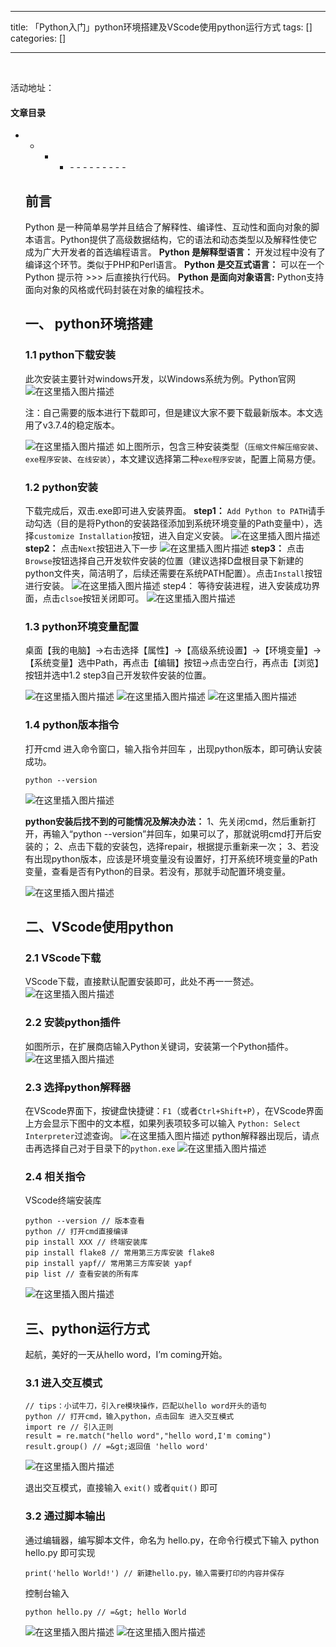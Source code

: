 
--- 
title:  「Python入门」python环境搭建及VScode使用python运行方式 
tags: []
categories: [] 

---
​ ​

>  
 活动地址： 




#### 文章目录
- - - <ul><li>- - - - - - - - - 


## 前言

Python 是一种简单易学并且结合了解释性、编译性、互动性和面向对象的脚本语言。Python提供了高级数据结构，它的语法和动态类型以及解释性使它成为广大开发者的首选编程语言。 **Python 是解释型语言：** 开发过程中没有了编译这个环节。类似于PHP和Perl语言。 **Python 是交互式语言：** 可以在一个 Python 提示符 &gt;&gt;&gt; 后直接执行代码。 **Python 是面向对象语言:** Python支持面向对象的风格或代码封装在对象的编程技术。

## 一、 python环境搭建

### 1.1 python下载安装

此次安装主要针对windows开发，以Windows系统为例。Python官网 <img src="https://img-blog.csdnimg.cn/047fcb66ae7648e38bcbfa56e11f4608.png#pic_center" alt="在这里插入图片描述">

>  
 注：自己需要的版本进行下载即可，但是建议大家不要下载最新版本。本文选用了v3.7.4的稳定版本。 


<img src="https://img-blog.csdnimg.cn/c436b75c40804c0abe0da0ef9b0c3eca.png#pic_center" alt="在这里插入图片描述"> 如上图所示，包含三种安装类型（`压缩文件解压缩安装`、`exe程序安装`、`在线安装`），本文建议选择第二种`exe程序安装`，配置上简易方便。

### 1.2 python安装

下载完成后，双击.exe即可进入安装界面。 **step1：** `Add Python to PATH`请手动勾选（目的是将Python的安装路径添加到系统环境变量的Path变量中），选择`customize Installation`按钮，进入自定义安装。 <img src="https://img-blog.csdnimg.cn/f10f9b2d930b4101a499a9b62b93a197.png#pic_center" alt="在这里插入图片描述"> **step2：** 点击`Next`按钮进入下一步 <img src="https://img-blog.csdnimg.cn/af907775cd974982afa3c044129f1c7f.png#pic_center" alt="在这里插入图片描述"> **step3：** 点击`Browse`按钮选择自己开发软件安装的位置（建议选择D盘根目录下新建的python文件夹，简洁明了，后续还需要在系统PATH配置）。点击`Install`按钮进行安装。 <img src="https://img-blog.csdnimg.cn/e10920636d0248be9e1cce187684ab70.png#pic_center" alt="在这里插入图片描述"> step4： 等待安装进程，进入安装成功界面，点击`clsoe`按钮关闭即可。 <img src="https://img-blog.csdnimg.cn/338fc743348d4ef6b25269340054bde1.png#pic_center" alt="在这里插入图片描述">

### 1.3 python环境变量配置

桌面【我的电脑】→右击选择【属性】→【高级系统设置】→【环境变量】→【系统变量】选中Path，再点击【编辑】按钮→点击空白行，再点击【浏览】按钮并选中1.2 step3自己开发软件安装的位置。

<img src="https://img-blog.csdnimg.cn/6921966497534ecba70c95a8fc5f5f39.png#pic_center" alt="在这里插入图片描述"> <img src="https://img-blog.csdnimg.cn/c38befe72db6413bb1903c76fd02b122.png#pic_center" alt="在这里插入图片描述"> <img src="https://img-blog.csdnimg.cn/5bc40db3189d4eb6b1bea59b1b80c560.png#pic_center" alt="在这里插入图片描述">

### 1.4 python版本指令

打开cmd 进入命令窗口，输入指令并回车 ，出现python版本，即可确认安装成功。

```
python --version

```

<img src="https://img-blog.csdnimg.cn/0037779386734422a22f154f33152504.png#pic_center" alt="在这里插入图片描述">

>  
 **python安装后找不到的可能情况及解决办法：** 1、先关闭cmd，然后重新打开，再输入“python --version”并回车，如果可以了，那就说明cmd打开后安装的； 2、点击下载的安装包，选择repair，根据提示重新来一次； 3、若没有出现python版本，应该是环境变量没有设置好，打开系统环境变量的Path变量，查看是否有Python的目录。若没有，那就手动配置环境变量。 


<img src="https://img-blog.csdnimg.cn/61a52c68027f4c3d96278d270dec8863.png#pic_center" alt="在这里插入图片描述">

## 二、VScode使用python

### 2.1 VScode下载

VScode下载，直接默认配置安装即可，此处不再一一赘述。 <img src="https://img-blog.csdnimg.cn/850f355bdae94f2598a0b80af7569748.png" alt="在这里插入图片描述">

### 2.2 安装python插件

如图所示，在扩展商店输入Python关键词，安装第一个Python插件。 <img src="https://img-blog.csdnimg.cn/79385dbe80724ab49b98b481fe9f5609.png#pic_center" alt="在这里插入图片描述">

### 2.3 选择python解释器

在VScode界面下，按键盘快捷键：`F1`（或者`Ctrl+Shift+P`），在VScode界面上方会显示下图中的文本框，如果列表项较多可以输入 `Python: Select Interpreter`过滤查询。 <img src="https://img-blog.csdnimg.cn/042d7d1b843d45d49d3659eb3f8cb2e3.png#pic_center" alt="在这里插入图片描述"> python解释器出现后，请点击再选择自己对于目录下的`python.exe` <img src="https://img-blog.csdnimg.cn/68c8b34f6e55467fbdae22d9676cceed.png#pic_center" alt="在这里插入图片描述">

### 2.4 相关指令

VScode终端安装库

```
python --version // 版本查看
python // 打开cmd直接编译
pip install XXX // 终端安装库
pip install flake8 // 常用第三方库安装 flake8
pip install yapf// 常用第三方库安装 yapf
pip list // 查看安装的所有库

```

<img src="https://img-blog.csdnimg.cn/a87170b5f7f845ad89b8063e3f88732d.png#pic_center" alt="在这里插入图片描述">

## 三、python运行方式

起航，美好的一天从hello word，I’m coming开始。

### 3.1 进入交互模式

```
// tips：小试牛刀，引入re模块操作，匹配以hello word开头的语句
python // 打开cmd，输入python，点击回车 进入交互模式
import re // 引入正则
result = re.match("hello word","hello word,I'm coming")
result.group() // =&gt;返回值 'hello word'

```

<img src="https://img-blog.csdnimg.cn/260e6ec5d2234132bb83208d4623d8ad.png" alt="在这里插入图片描述">

>  
 退出交互模式，直接输入 `exit()` 或者`quit()` 即可 


### 3.2 通过脚本输出

通过编辑器，编写脚本文件，命名为 hello.py，在命令行模式下输入 python hello.py 即可实现

```
print('hello World!') // 新建hello.py，输入需要打印的内容并保存 

```

控制台输入

```
python hello.py // =&gt; hello World

```

<img src="https://img-blog.csdnimg.cn/d7b6598d63494cf38b13999a4ad63a98.png" alt="在这里插入图片描述"> <img src="https://img-blog.csdnimg.cn/348d07c1f880473a8690e47322367c0e.png" alt="在这里插入图片描述">
